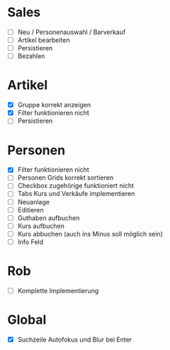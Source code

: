 # Sales
- [ ] Neu / Personenauswahl / Barverkauf 
- [ ] Artikel bearbeiten 
- [ ] Persistieren 
- [ ] Bezahlen 

# Artikel
- [x] Gruppe korrekt anzeigen
- [x] Filter funktionieren nicht 
- [ ] Persistieren 

# Personen
- [x] Filter funktionieren nicht
- [ ] Personen Grids korrekt sortieren 
- [ ] Checkbox zugehörige funktioniert nicht 
- [ ] Tabs Kurs und Verkäufe implementieren 
- [ ] Neuanlage
- [ ] Editieren 
- [ ] Guthaben aufbuchen 
- [ ] Kurs aufbuchen
- [ ] Kurs abbuchen (auch ins Minus soll möglich sein) 
- [ ] Info Feld 

# Rob
- [ ] Komplette Implementierung 

# Global
- [x] Suchzeile Autofokus und Blur bei Enter 
